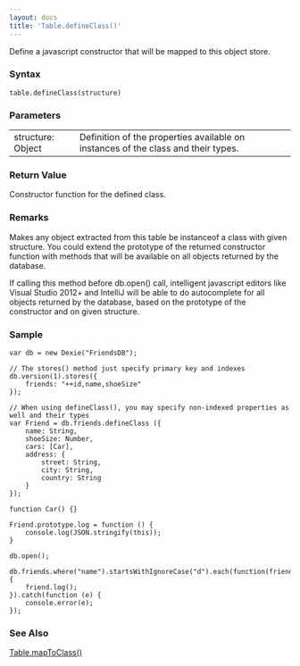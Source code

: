 ```yaml
---
layout: docs
title: 'Table.defineClass()'
---
```


Define a javascript constructor that will be mapped to this object store.

### Syntax

    table.defineClass(structure)

### Parameters
<table>
<tr><td>structure: Object</td><td>Definition of the properties available on instances of the class and their types.</td><td></td></tr>
</table>

### Return Value

Constructor function for the defined class.

### Remarks

Makes any object extracted from this table be instanceof a class with given structure. You could extend the prototype of the returned constructor function with methods that will be available on all objects returned by the database.

If calling this method before db.open() call, intelligent javascript editors like Visual Studio 2012+ and IntelliJ will be able to do autocomplete for all objects returned by the database, based on the prototype of the constructor and on given structure.

### Sample

    var db = new Dexie("FriendsDB");

    // The stores() method just specify primary key and indexes
    db.version(1).stores({
        friends: "++id,name,shoeSize"
    });

    // When using defineClass(), you may specify non-indexed properties as well and their types
    var Friend = db.friends.defineClass ({
        name: String,
        shoeSize: Number,
        cars: [Car],
        address: {
            street: String,
            city: String,
            country: String
        }        
    });

    function Car() {}

    Friend.prototype.log = function () {
        console.log(JSON.stringify(this));
    }

    db.open();

    db.friends.where("name").startsWithIgnoreCase("d").each(function(friend) {
        friend.log();
    }).catch(function (e) {
        console.error(e);
    });

### See Also

[Table.mapToClass()](Table.mapToClass())
